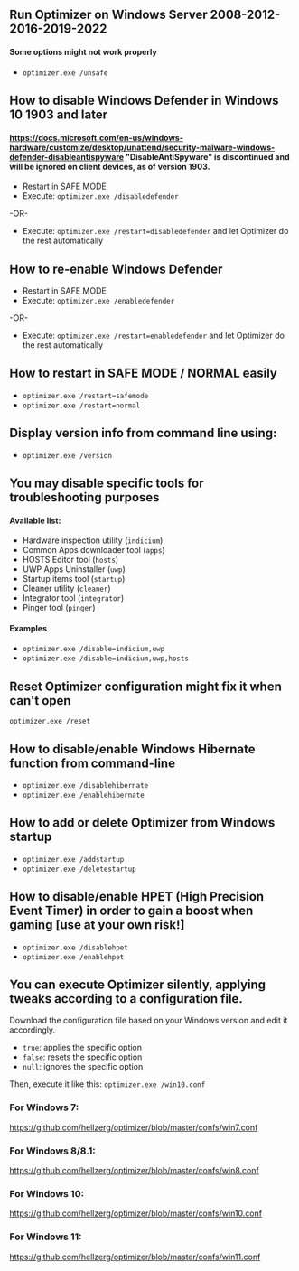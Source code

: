 ## Run Optimizer on Windows Server 2008-2012-2016-2019-2022 ##
#### Some options might not work properly ####
- ```optimizer.exe /unsafe```

## How to disable Windows Defender in Windows 10 1903 and later ##
#### https://docs.microsoft.com/en-us/windows-hardware/customize/desktop/unattend/security-malware-windows-defender-disableantispyware "DisableAntiSpyware" is discontinued and will be ignored on client devices, as of version 1903. ####

- Restart in SAFE MODE
- Execute: ```optimizer.exe /disabledefender```

-OR-

- Execute: ```optimizer.exe /restart=disabledefender``` and let Optimizer do the rest automatically

## How to re-enable Windows Defender ##

- Restart in SAFE MODE
- Execute: ```optimizer.exe /enabledefender```

-OR-

- Execute: ```optimizer.exe /restart=enabledefender``` and let Optimizer do the rest automatically

## How to restart in SAFE MODE / NORMAL easily ##

- ```optimizer.exe /restart=safemode```
- ```optimizer.exe /restart=normal```

## Display version info from command line using:

- ```optimizer.exe /version```

## You may disable specific tools for troubleshooting purposes ##
#### Available list: ####

* Hardware inspection utility (```indicium```)
* Common Apps downloader tool (```apps```)
* HOSTS Editor tool (```hosts```)
* UWP Apps Uninstaller (```uwp```)
* Startup items tool (```startup```)
* Cleaner utility (```cleaner```)
* Integrator tool (```integrator```)
* Pinger tool (```pinger```)

#### Examples ####

- ```optimizer.exe /disable=indicium,uwp```
- ```optimizer.exe /disable=indicium,uwp,hosts```

## Reset Optimizer configuration might fix it when can't open ##
```optimizer.exe /reset```

## How to disable/enable Windows Hibernate function from command-line ##

- ```optimizer.exe /disablehibernate```
- ```optimizer.exe /enablehibernate```

## How to add or delete Optimizer from Windows startup ##

- ```optimizer.exe /addstartup```
- ```optimizer.exe /deletestartup```

## How to disable/enable HPET (High Precision Event Timer) in order to gain a boost when gaming [use at your own risk!] ##

- ```optimizer.exe /disablehpet```
- ```optimizer.exe /enablehpet```

## You can execute Optimizer silently, applying tweaks according to a configuration file. ##

Download the configuration file based on your Windows version and edit it accordingly.

* ```true```: applies the specific option
* ```false```: resets the specific option
* ```null```: ignores the specific option

Then, execute it like this: ```optimizer.exe /win10.conf```

### For Windows 7: ###
https://github.com/hellzerg/optimizer/blob/master/confs/win7.conf

### For Windows 8/8.1: ###
https://github.com/hellzerg/optimizer/blob/master/confs/win8.conf

### For Windows 10: ###
https://github.com/hellzerg/optimizer/blob/master/confs/win10.conf

### For Windows 11: ###
https://github.com/hellzerg/optimizer/blob/master/confs/win11.conf


